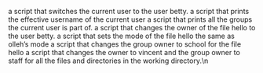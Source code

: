  a script that switches the current user to the user betty.
a script that prints the effective username of the current user
 a script that prints all the groups the current user is part of.
a script that changes the owner of the file hello to the user betty.
a script that sets the mode of the file hello the same as olleh’s mode
a script that changes the group owner to school for the file hello
  a script that changes the owner to vincent and the group owner to staff for all the files and directories in the working directory.\n
